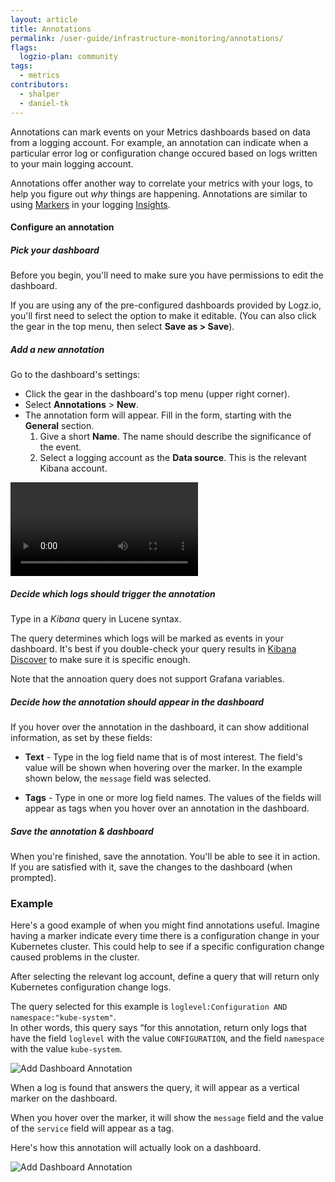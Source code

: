 ```yaml
---
layout: article
title: Annotations
permalink: /user-guide/infrastructure-monitoring/annotations/
flags:
  logzio-plan: community
tags:
  - metrics
contributors:
  - shalper
  - daniel-tk
---
```


Annotations can mark events on your Metrics dashboards based on data from a logging account. For example, an annotation can indicate when a particular error log or configuration change occured based on logs written to your main logging account.

Annotations offer another way to correlate your metrics with your logs, to help you figure out _why_ things are happening. Annotations are similar to using [Markers]({{site.baseurl}}/user-guide/insights/markers.html) in your logging [Insights]({{site.baseurl}}/user-guide/insights/exploring-insights.html).



#### Configure an annotation

<div class="tasklist">

##### Pick your dashboard

Before you begin, you'll need to make sure you have permissions to edit the dashboard.

If you are using any of the pre-configured dashboards provided by Logz.io, you'll first need to select the option to make it editable. (You can also click the gear **<i class="li li-gear"></i>** in the top menu, then select **Save as > Save**).

##### Add a new annotation

Go to the dashboard's settings:

* Click the gear **<i class="li li-gear"></i>** in the dashboard's top menu (upper right corner).
* Select **Annotations** > **New**.
* The annotation form will appear. Fill in the form, starting with the **General** section.
  1. Give a short **Name**. The name should describe the significance of the event.
  2. Select a logging account as the **Data source**. This is the relevant Kibana account.

<video autoplay loop>
  <source src="https://dytvr9ot2sszz.cloudfront.net/logz-docs/grafana-videos/grafana7-annotations.mp4" type="video/mp4" />
</video>

##### Decide which logs should trigger the annotation

Type in a _Kibana_ query in Lucene syntax.

The query determines which logs will be marked as events in your dashboard.
It's best if you double-check your query results in [Kibana Discover](/user-guide/kibana/) to make sure it is specific enough.

Note that the annoation query does not support Grafana variables.

##### Decide how the annotation should appear in the dashboard

If you hover over the annotation in the dashboard, it can show additional information, as set by these fields:

* **Text** - Type in the log field name that is of most interest. The field's value will be shown when hovering over the marker. In the example shown below, the `message` field was selected.

* **Tags** - Type in one or more log field names. The values of the fields will appear as tags when you hover over an annotation in the dashboard.


##### Save the annotation & dashboard

When you're finished, save the annotation.
You'll be able to see it in action. If you are satisfied with it, save the changes to the dashboard (when prompted).


### Example

Here's a good example of when you might find annotations useful. Imagine having a marker indicate every time there is a configuration change in your Kubernetes cluster. This could help to see if a specific configuration change caused problems in the cluster.

After selecting the relevant log account, define a query that will return only Kubernetes configuration change logs.

The query selected for this example is `loglevel:Configuration AND namespace:"kube-system"`.
<br>
In other words, this query says “for this annotation, return only logs that have the field `loglevel` with the value `CONFIGURATION`, and the field `namespace` with the value `kube-system`.

![Add Dashboard Annotation](https://dytvr9ot2sszz.cloudfront.net/logz-docs/grafana/annotation-example.png)

When a log is found that answers the query, it will appear as a vertical marker on the dashboard.

When you hover over the marker, it will show the `message` field and the value of the `service` field will appear as a tag.

Here's how this annotation will actually look on a dashboard.

![Add Dashboard Annotation](https://dytvr9ot2sszz.cloudfront.net/logz-docs/grafana/grafana-annoation-in-dashboard.png)
